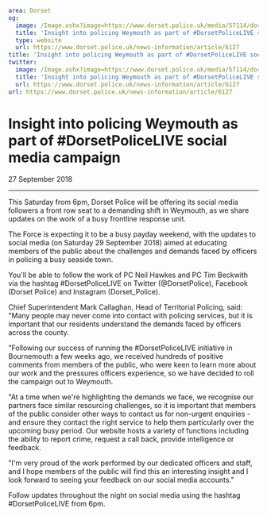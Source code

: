 ```yaml
area: Dorset
og:
  image: /Image.ashx?image=https://www.dorset.police.uk/media/57114/dorset-police-live.jpg&amp;amp;width=150
  title: 'Insight into policing Weymouth as part of #DorsetPoliceLIVE social media campaign'
  type: website
  url: https://www.dorset.police.uk/news-information/article/6127
title: 'Insight into policing Weymouth as part of #DorsetPoliceLIVE social media campaign |'
twitter:
  image: /Image.ashx?image=https://www.dorset.police.uk/media/57114/dorset-police-live.jpg&amp;amp;width=150
  title: 'Insight into policing Weymouth as part of #DorsetPoliceLIVE social media campaign'
  url: https://www.dorset.police.uk/news-information/article/6127
url: https://www.dorset.police.uk/news-information/article/6127
```

# Insight into policing Weymouth as part of #DorsetPoliceLIVE social media campaign

27 September 2018

* * *

This Saturday from 6pm, Dorset Police will be offering its social media followers a front row seat to a demanding shift in Weymouth, as we share updates on the work of a busy frontline response unit.

The Force is expecting it to be a busy payday weekend, with the updates to social media (on Saturday 29 September 2018) aimed at educating members of the public about the challenges and demands faced by officers in policing a busy seaside town.

You'll be able to follow the work of PC Neil Hawkes and PC Tim Beckwith via the hashtag #DorsetPoliceLIVE on Twitter (@DorsetPolice), Facebook (Dorset Police) and Instagram (Dorset_Police).

Chief Superintendent Mark Callaghan, Head of Territorial Policing, said: "Many people may never come into contact with policing services, but it is important that our residents understand the demands faced by officers across the county.

"Following our success of running the #DorsetPoliceLIVE initiative in Bournemouth a few weeks ago, we received hundreds of positive comments from members of the public, who were keen to learn more about our work and the pressures officers experience, so we have decided to roll the campaign out to Weymouth.

"At a time when we're highlighting the demands we face, we recognise our partners face similar resourcing challenges, so it is important that members of the public consider other ways to contact us for non-urgent enquiries - and ensure they contact the right service to help them particularly over the upcoming busy period. Our website hosts a variety of functions including the ability to report crime, request a call back, provide intelligence or feedback.

"I'm very proud of the work performed by our dedicated officers and staff, and I hope members of the public will find this an interesting insight and I look forward to seeing your feedback on our social media accounts."

Follow updates throughout the night on social media using the hashtag #DorsetPoliceLIVE from 6pm.
